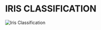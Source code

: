 # IRIS CLASSIFICATION

![Iris Classification](https://eloquentarduino.com/page-assets/iris-classification-hero.png)
